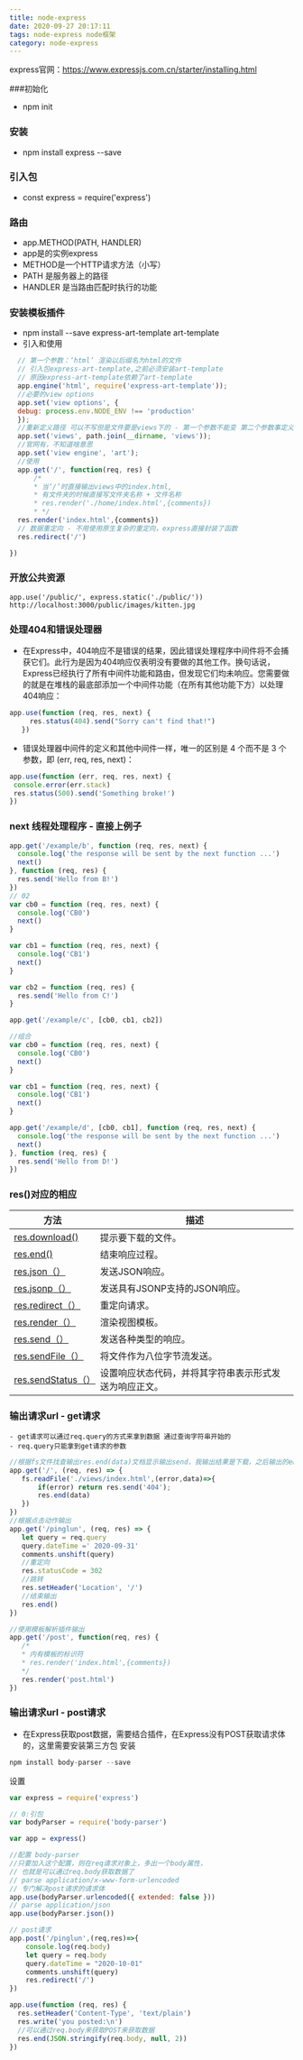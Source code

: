 ```yaml
---
title: node-express
date: 2020-09-27 20:17:11
tags: node-express node框架
category: node-express
---
```

express官网：https://www.expressjs.com.cn/starter/installing.html
<!-- more -->
###初始化
 - npm init
 
### 安装
 - npm install express --save
 
### 引入包
 - const express = require('express')
 
 
### 路由
 - app.METHOD(PATH, HANDLER)
 - app是的实例express
 - METHOD是一个HTTP请求方法（小写）
 - PATH 是服务器上的路径
 - HANDLER 是当路由匹配时执行的功能
 
 
### 安装模板插件
 - npm install --save express-art-template art-template
 - 引入和使用
  ```js
    // 第一个参数：‘html’ 渲染以后缀名为html的文件 
    // 引入包express-art-template,之前必须安装art-template
    // 原因express-art-template依赖了art-template
    app.engine('html', require('express-art-template'));
    //必要的view options
    app.set('view options', {
    debug: process.env.NODE_ENV !== 'production'
    });
    //重新定义路径 可以不写但是文件要是views下的 - 第一个参数不能变 第二个参数事定义的路径
    app.set('views', path.join(__dirname, 'views'));
    //官网有，不知道啥意思
    app.set('view engine', 'art');  
    //使用
    app.get('/', function(req, res) {
        /*
        * 当‘/’时直接输出views中的index.html,
        * 有文件夹的时候直接写文件夹名称 + 文件名称
        * res.render('./home/index.html',{comments})
        * */
    res.render('index.html',{comments})
    // 数据重定向 - 不用使用原生复杂的重定向，express直接封装了函数
    res.redirect('/')

})
```

### 开放公共资源

 ```app.use('/public/', express.static('./public/'))```
 ```http://localhost:3000/public/images/kitten.jpg```
 
 
### 处理404和错误处理器
 - 在Express中，404响应不是错误的结果，因此错误处理程序中间件将不会捕获它们。此行为是因为404响应仅表明没有要做的其他工作。换句话说，Express已经执行了所有中间件功能和路由，但发现它们均未响应。您需要做的就是在堆栈的最底部添加一个中间件功能（在所有其他功能下方）以处理404响应：
 ```js
app.use(function (req, res, next) {
      res.status(404).send("Sorry can't find that!")
    })
```
 - 错误处理器中间件的定义和其他中间件一样，唯一的区别是 4 个而不是 3 个参数，即 (err, req, res, next)：
 ```js
app.use(function (err, req, res, next) {
  console.error(err.stack)
  res.status(500).send('Something broke!')
})
```

### next 线程处理程序 - 直接上例子
```js
app.get('/example/b', function (req, res, next) {
  console.log('the response will be sent by the next function ...')
  next()
}, function (req, res) {
  res.send('Hello from B!')
})
// 02
var cb0 = function (req, res, next) {
  console.log('CB0')
  next()
}

var cb1 = function (req, res, next) {
  console.log('CB1')
  next()
}

var cb2 = function (req, res) {
  res.send('Hello from C!')
}

app.get('/example/c', [cb0, cb1, cb2])

//组合
var cb0 = function (req, res, next) {
  console.log('CB0')
  next()
}

var cb1 = function (req, res, next) {
  console.log('CB1')
  next()
}

app.get('/example/d', [cb0, cb1], function (req, res, next) {
  console.log('the response will be sent by the next function ...')
  next()
}, function (req, res) {
  res.send('Hello from D!')
})
```

### res()对应的相应
<table>
  <thead>
    <tr>
      <th><font style="vertical-align: inherit;"><font style="vertical-align: inherit;">方法</font></font></th>
      <th><font style="vertical-align: inherit;"><font style="vertical-align: inherit;">描述</font></font></th>
    </tr>
  </thead>
  <tbody>
    <tr>
      <td><a href="/en/4x/api.html#res.download"><font style="vertical-align: inherit;"><font style="vertical-align: inherit;">res.download()</font></font></a></td>
      <td><font style="vertical-align: inherit;"><font style="vertical-align: inherit;">提示要下载的文件。</font></font></td>
    </tr>
    <tr>
      <td><a href="/en/4x/api.html#res.end"><font style="vertical-align: inherit;"><font style="vertical-align: inherit;">res.end()</font></font></a></td>
      <td><font style="vertical-align: inherit;"><font style="vertical-align: inherit;">结束响应过程。</font></font></td>
    </tr>
    <tr>
      <td><a href="/en/4x/api.html#res.json"><font style="vertical-align: inherit;"><font style="vertical-align: inherit;">res.json（）</font></font></a></td>
      <td><font style="vertical-align: inherit;"><font style="vertical-align: inherit;">发送JSON响应。</font></font></td>
    </tr>
    <tr>
      <td><a href="/en/4x/api.html#res.jsonp"><font style="vertical-align: inherit;"><font style="vertical-align: inherit;">res.jsonp（）</font></font></a></td>
      <td><font style="vertical-align: inherit;"><font style="vertical-align: inherit;">发送具有JSONP支持的JSON响应。</font></font></td>
    </tr>
    <tr>
      <td><a href="/en/4x/api.html#res.redirect"><font style="vertical-align: inherit;"><font style="vertical-align: inherit;">res.redirect（）</font></font></a></td>
      <td><font style="vertical-align: inherit;"><font style="vertical-align: inherit;">重定向请求。</font></font></td>
    </tr>
    <tr>
      <td><a href="/en/4x/api.html#res.render"><font style="vertical-align: inherit;"><font style="vertical-align: inherit;">res.render（）</font></font></a></td>
      <td><font style="vertical-align: inherit;"><font style="vertical-align: inherit;">渲染视图模板。</font></font></td>
    </tr>
    <tr>
      <td><a href="/en/4x/api.html#res.send"><font style="vertical-align: inherit;"><font style="vertical-align: inherit;">res.send（）</font></font></a></td>
      <td><font style="vertical-align: inherit;"><font style="vertical-align: inherit;">发送各种类型的响应。</font></font></td>
    </tr>
    <tr>
      <td><a href="/en/4x/api.html#res.sendFile"><font style="vertical-align: inherit;"><font style="vertical-align: inherit;">res.sendFile（）</font></font></a></td>
      <td><font style="vertical-align: inherit;"><font style="vertical-align: inherit;">将文件作为八位字节流发送。</font></font></td>
    </tr>
    <tr>
      <td><a href="/en/4x/api.html#res.sendStatus"><font style="vertical-align: inherit;"><font style="vertical-align: inherit;">res.sendStatus（）</font></font></a></td>
      <td><font style="vertical-align: inherit;"><font style="vertical-align: inherit;">设置响应状态代码，并将其字符串表示形式发送为响应正文。</font></font></td>
    </tr>
  </tbody>
</table>

### 输出请求url - get请求
    - get请求可以通过req.query的方式来拿到数据 通过查询字符串开始的
    - req.query只能拿到get请求的参数
    
 ```js
//根据fs文件找查输出res.end(data)文档显示输出send，我输出结果是下载，之后输出的end
app.get('/', (req, res) => {
    fs.readFile('./views/index.html',(error,data)=>{
        if(error) return res.send('404');
        res.end(data)
    })
})
//根据点击动作输出
app.get('/pinglun', (req, res) => {
    let query = req.query
    query.dateTime =' 2020-09-31'
    comments.unshift(query)
    //重定向
    res.statusCode = 302
    //跳转    
    res.setHeader('Location', '/')
    //结束输出    
    res.end()
})

//使用模板解析插件输出
app.get('/post', function(req, res) {
    /*
    * 内有模板的标识符
    * res.render('index.html',{comments})
    */
    res.render('post.html')
})
```

### 输出请求url - post请求
- 在Express获取post数据，需要结合插件，在Express没有POST获取请求体的，这里需要安装第三方包
安装
```js
npm install body-parser --save
```

设置
```js
var express = require('express')

// 0:引包
var bodyParser = require('body-parser')

var app = express()

//配置 body-parser
//只要加入这个配置，则在req请求对象上，多出一个body属性，
// 也就是可以通过req.body获取数据了
// parse application/x-www-form-urlencoded
// 专门解决post请求的请求体
app.use(bodyParser.urlencoded({ extended: false }))
// parse application/json
app.use(bodyParser.json())

// post请求
app.post('/pinglun',(req,res)=>{
    console.log(req.body)
    let query = req.body
    query.dateTime = "2020-10-01"
    comments.unshift(query)
    res.redirect('/')
})

app.use(function (req, res) {
  res.setHeader('Content-Type', 'text/plain')
  res.write('you posted:\n')
  //可以通过req.body来获取POST来获取数据
  res.end(JSON.stringify(req.body, null, 2))
})
```

